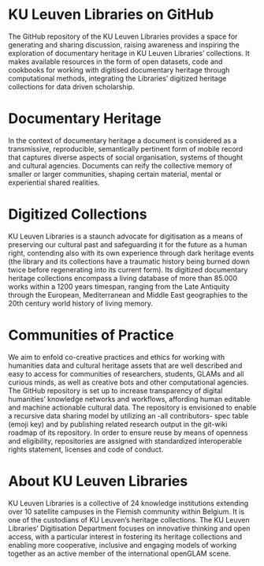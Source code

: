 # KU Leuven Libraries on GitHub
The GitHub repository of the KU Leuven Libraries provides a space for generating and sharing discussion, raising awareness and inspiring the exploration of documentary heritage in KU Leuven Libraries’ collections. It makes available resources in the form of open datasets, code and cookbooks for working with digitised documentary heritage through computational methods, integrating the Libraries’ digitized heritage collections for data driven scholarship. 

# Documentary Heritage
In the context of documentary heritage a document is considered as a transmissive, reproducible, semantically pertinent form of mobile record that captures diverse aspects of social organisation, systems of thought and cultural agencies. Documents can reify the collective memory of smaller or larger communities, shaping certain material, mental or experiential shared realities.

# Digitized Collections
KU Leuven Libraries is a staunch advocate for digitisation as a means of preserving our cultural past and safeguarding it for the future as a human right, contending also with its own experience through dark heritage events (the library and its collections have a traumatic history being burned down twice before regenerating into its current form).
Its digitized documentary heritage collections encompass a living database of more than 85.000 works within a 1200 years timespan, ranging from the Late Antiquity through the European, Mediterranean and Middle East geographies to the 20th century world history of living memory.

# Communities of Practice
We aim to enfold co-creative practices and ethics for working with humanities data and cultural heritage assets that are well described and easy to access for communities of researchers, students, GLAMs and all curious minds, as well as creative bots and other computational agencies. The GitHub repository is set up to increase transparency of digital humanities’ knowledge networks and workflows, affording human editable and machine actionable cultural data. The repository is envisioned to enable a recursive data sharing model by utilizing an -all contributors- spec table (emoji key) and by publishing related research output in the git-wiki roadmap of its repository. In order to ensure reuse by means of openness and eligibility, repositories are assigned with standardized interoperable rights statement, licenses and code of conduct.   

# About KU Leuven Libraries
KU Leuven Libraries is a collective of 24 knowledge institutions extending over 10 satellite campuses in the Flemish community within Belgium. It is one of the custodians of KU Leuven’s heritage collections. The KU Leuven Libraries’ Digitisation Department focuses on innovative thinking and open access, with a particular interest in fostering its heritage collections and enabling more cooperative, inclusive and engaging models of working together as an active member of the international openGLAM scene.
